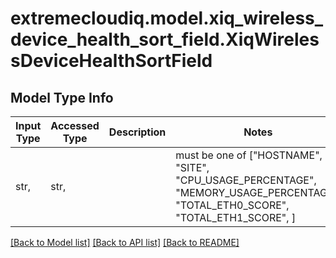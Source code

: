 # extremecloudiq.model.xiq_wireless_device_health_sort_field.XiqWirelessDeviceHealthSortField

## Model Type Info
Input Type | Accessed Type | Description | Notes
------------ | ------------- | ------------- | -------------
str,  | str,  |  | must be one of ["HOSTNAME", "SITE", "CPU_USAGE_PERCENTAGE", "MEMORY_USAGE_PERCENTAGE", "TOTAL_ETH0_SCORE", "TOTAL_ETH1_SCORE", ] 

[[Back to Model list]](../../README.md#documentation-for-models) [[Back to API list]](../../README.md#documentation-for-api-endpoints) [[Back to README]](../../README.md)

